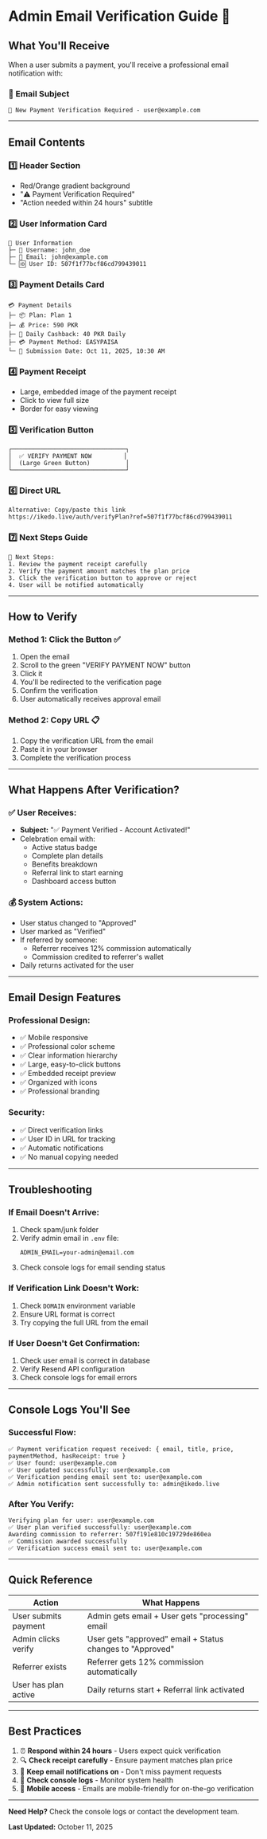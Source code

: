 # Admin Email Verification Guide 📧

## What You'll Receive

When a user submits a payment, you'll receive a professional email notification with:

### 📧 Email Subject
```
🔔 New Payment Verification Required - user@example.com
```

---

## Email Contents

### 1️⃣ **Header Section**
- Red/Orange gradient background
- "⚠️ Payment Verification Required"
- "Action needed within 24 hours" subtitle

### 2️⃣ **User Information Card**
```
👤 User Information
├─ 👤 Username: john_doe
├─ 📧 Email: john@example.com
└─ 🆔 User ID: 507f1f77bcf86cd799439011
```

### 3️⃣ **Payment Details Card**
```
💳 Payment Details
├─ 📦 Plan: Plan 1
├─ 💰 Price: 590 PKR
├─ 🎁 Daily Cashback: 40 PKR Daily
├─ 💳 Payment Method: EASYPAISA
└─ 📅 Submission Date: Oct 11, 2025, 10:30 AM
```

### 4️⃣ **Payment Receipt**
- Large, embedded image of the payment receipt
- Click to view full size
- Border for easy viewing

### 5️⃣ **Verification Button**
```
┌────────────────────────────────┐
│  ✅ VERIFY PAYMENT NOW         │
│  (Large Green Button)          │
└────────────────────────────────┘
```

### 6️⃣ **Direct URL**
```
Alternative: Copy/paste this link
https://ikedo.live/auth/verifyPlan?ref=507f1f77bcf86cd799439011
```

### 7️⃣ **Next Steps Guide**
```
📝 Next Steps:
1. Review the payment receipt carefully
2. Verify the payment amount matches the plan price
3. Click the verification button to approve or reject
4. User will be notified automatically
```

---

## How to Verify

### Method 1: Click the Button ✅
1. Open the email
2. Scroll to the green "VERIFY PAYMENT NOW" button
3. Click it
4. You'll be redirected to the verification page
5. Confirm the verification
6. User automatically receives approval email

### Method 2: Copy URL 📋
1. Copy the verification URL from the email
2. Paste it in your browser
3. Complete the verification process

---

## What Happens After Verification?

### ✅ User Receives:
- **Subject:** "✅ Payment Verified - Account Activated!"
- Celebration email with:
  - Active status badge
  - Complete plan details
  - Benefits breakdown
  - Referral link to start earning
  - Dashboard access button

### 💰 System Actions:
- User status changed to "Approved"
- User marked as "Verified"
- If referred by someone:
  - Referrer receives 12% commission automatically
  - Commission credited to referrer's wallet
- Daily returns activated for the user

---

## Email Design Features

### Professional Design:
- ✅ Mobile responsive
- ✅ Professional color scheme
- ✅ Clear information hierarchy
- ✅ Large, easy-to-click buttons
- ✅ Embedded receipt preview
- ✅ Organized with icons
- ✅ Professional branding

### Security:
- ✅ Direct verification links
- ✅ User ID in URL for tracking
- ✅ Automatic notifications
- ✅ No manual copying needed

---

## Troubleshooting

### If Email Doesn't Arrive:
1. Check spam/junk folder
2. Verify admin email in `.env` file:
   ```
   ADMIN_EMAIL=your-admin@email.com
   ```
3. Check console logs for email sending status

### If Verification Link Doesn't Work:
1. Check `DOMAIN` environment variable
2. Ensure URL format is correct
3. Try copying the full URL from the email

### If User Doesn't Get Confirmation:
1. Check user email is correct in database
2. Verify Resend API configuration
3. Check console logs for email errors

---

## Console Logs You'll See

### Successful Flow:
```
✅ Payment verification request received: { email, title, price, paymentMethod, hasReceipt: true }
✅ User found: user@example.com
✅ User updated successfully: user@example.com
✅ Verification pending email sent to: user@example.com
✅ Admin notification sent successfully to: admin@ikedo.live
```

### After You Verify:
```
Verifying plan for user: user@example.com
✅ User plan verified successfully: user@example.com
Awarding commission to referrer: 507f191e810c19729de860ea
✅ Commission awarded successfully
✅ Verification success email sent to: user@example.com
```

---

## Quick Reference

| Action | What Happens |
|--------|--------------|
| User submits payment | Admin gets email + User gets "processing" email |
| Admin clicks verify | User gets "approved" email + Status changes to "Approved" |
| Referrer exists | Referrer gets 12% commission automatically |
| User has plan active | Daily returns start + Referral link activated |

---

## Best Practices

1. ⏰ **Respond within 24 hours** - Users expect quick verification
2. 🔍 **Check receipt carefully** - Ensure payment matches plan price
3. 📧 **Keep email notifications on** - Don't miss payment requests
4. 💾 **Check console logs** - Monitor system health
5. 📱 **Mobile access** - Emails are mobile-friendly for on-the-go verification

---

**Need Help?** Check the console logs or contact the development team.

**Last Updated:** October 11, 2025
